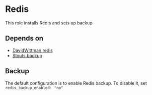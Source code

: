 # Redis

This role installs Redis and sets up backup

## Depends on
- [DavidWittman.redis](https://github.com/DavidWittman/ansible-redis)
- [Stouts.backup](https://github.com/Stouts/Stouts.backup)
## Backup

The default configuration is to enable Redis backup. To disable it, set `redis_backup_enabled: "no"`

